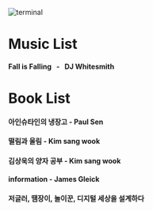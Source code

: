 ![terminal](https://github.com/CherryBIossom/CherryBIossom/assets/54832648/5fe85511-0c47-4244-9bc4-3c9f4093af81)
# Music List
#### Fall is Falling &nbsp; - &nbsp; DJ Whitesmith
#### 




# Book List
#### 아인슈타인의 냉장고 - Paul Sen
#### 떨림과 울림 - Kim sang wook
#### 김상욱의 양자 공부 - Kim sang wook
#### information - James Gleick
#### 저글러, 땜장이, 놀이꾼, 디지털 세상을 설계하다
